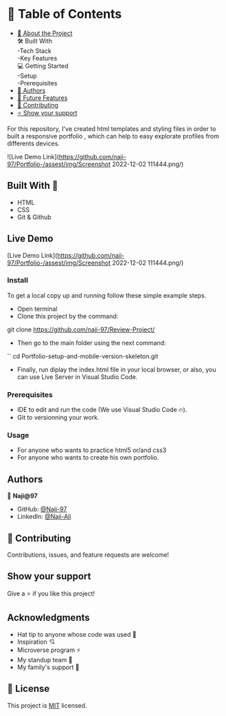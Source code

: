 # 📗 Table of Contents

- [📖 About the Project](#about-project)<br>
  🛠 Built With<br>
  -Tech Stack<br>
  -Key Features<br>
  💻 Getting Started<br>
  -Setup<br>
  -Prerequisites<br>
- [👥 Authors](#authors)<br>
- [🔭 Future Features](#future-features)
- [🤝 Contributing](#contributing)
- [⭐️ Show your support](#support)




For this repository, I've created html templates and styling files in order to built a responsive portfolio , which can help to easy explorate profiles from differents devices.

![Live Demo Link](<https://github.com/naji-97/Portfolio-/assest/img/Screenshot> 2022-12-02 111444.png/)

## Built With 🔨

- HTML
- CSS
- Git & Github

## Live Demo

[Live Demo Link](<https://github.com/naji-97/Portfolio-/assest/img/Screenshot> 2022-12-02 111444.png/)

### Install

To get a local copy up and running follow these simple example steps.

- Open terminal
- Clone this project by the command:

git clone <https://github.com/naji-97/Review-Project/>

- Then go to the main folder using the next command:

``
cd Portfolio-setup-and-mobile-version-skeleton.git

- Finally, run diplay the index.html file in your local browser, or also, you can use Live Server in Visual Studio Code.

### Prerequisites

- IDE to edit and run the code (We use Visual Studio Code 🔥).
- Git to versionning your work.

### Usage

- For anyone who wants to practice html5 or/and css3
- For anyone who wants to create his own portfolio.

## Authors

👤 **Naji@97**

- GitHub: [@Naji-97](https://github.com/Naji-97)
- LinkedIn: [@Naji-Ali](https://www.linkedin.com/in/naji-ali-55b5421b3//)

## 🤝 Contributing

Contributions, issues, and feature requests are welcome!

## Show your support

Give a ⭐️ if you like this project!

## Acknowledgments

- Hat tip to anyone whose code was used 🔰
- Inspiration 💘
- Microverse program ⚡
- My standup team 🏹
- My family's support 🙌

## 📝 License

This project is [MIT](./LICENSE) licensed.